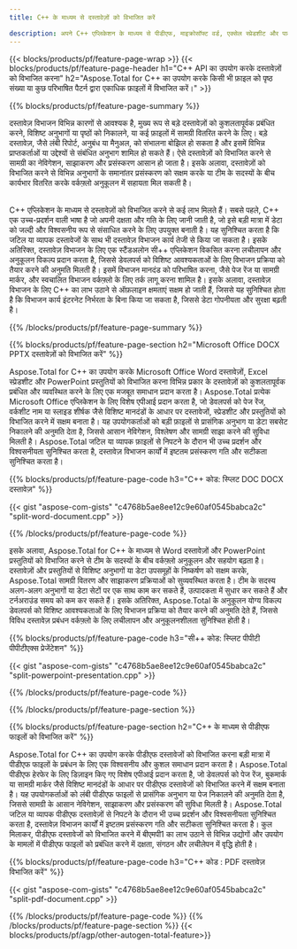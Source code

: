```yaml
---
title: C++ के माध्यम से दस्तावेज़ों को विभाजित करें 

description: अपने C++ एप्लिकेशन के माध्यम से पीडीएफ, माइक्रोसॉफ्ट वर्ड, एक्सेल स्प्रेडशीट और पावरपॉइंट प्रस्तुतियों को विभाजित करें। दस्तावेज़ को पृष्ठ संख्या या किसी पूर्वनिर्धारित पैटर्न के आधार पर विभाजित करें।
---
```


{{< blocks/products/pf/feature-page-wrap >}}
{{< blocks/products/pf/feature-page-header h1="C++ API का उपयोग करके दस्तावेज़ों को विभाजित करना" h2="Aspose.Total for C++ का उपयोग करके किसी भी फ़ाइल को पृष्ठ संख्या या कुछ परिभाषित पैटर्न द्वारा एकाधिक फ़ाइलों में विभाजित करें।" >}}

{{% blocks/products/pf/feature-page-summary %}}

दस्तावेज़ विभाजन विभिन्न कारणों से आवश्यक है, मुख्य रूप से बड़े दस्तावेज़ों को कुशलतापूर्वक प्रबंधित करने, विशिष्ट अनुभागों या पृष्ठों को निकालने, या कई फ़ाइलों में सामग्री वितरित करने के लिए। बड़े दस्तावेज़, जैसे लंबी रिपोर्ट, अनुबंध या मैनुअल, को संभालना बोझिल हो सकता है और इसमें विभिन्न प्राप्तकर्ताओं या उद्देश्यों से संबंधित अनुभाग शामिल हो सकते हैं। ऐसे दस्तावेज़ों को विभाजित करने से सामग्री का नेविगेशन, साझाकरण और प्रसंस्करण आसान हो जाता है। इसके अलावा, दस्तावेज़ों को विभाजित करने से विभिन्न अनुभागों के समानांतर प्रसंस्करण को सक्षम करके या टीम के सदस्यों के बीच कार्यभार वितरित करके वर्कफ़्लो अनुकूलन में सहायता मिल सकती है। <br /><br />

C++ एप्लिकेशन के माध्यम से दस्तावेज़ों को विभाजित करने से कई लाभ मिलते हैं। सबसे पहले, C++ एक उच्च-प्रदर्शन वाली भाषा है जो अपनी दक्षता और गति के लिए जानी जाती है, जो इसे बड़ी मात्रा में डेटा को जल्दी और विश्वसनीय रूप से संसाधित करने के लिए उपयुक्त बनाती है। यह सुनिश्चित करता है कि जटिल या व्यापक दस्तावेजों के साथ भी दस्तावेज़ विभाजन कार्य तेजी से किया जा सकता है। इसके अतिरिक्त, दस्तावेज़ विभाजन के लिए एक स्टैंडअलोन सी++ एप्लिकेशन विकसित करना लचीलापन और अनुकूलन विकल्प प्रदान करता है, जिससे डेवलपर्स को विशिष्ट आवश्यकताओं के लिए विभाजन प्रक्रिया को तैयार करने की अनुमति मिलती है। इसमें विभाजन मानदंड को परिभाषित करना, जैसे पेज रेंज या सामग्री मार्कर, और स्वचालित विभाजन वर्कफ़्लो के लिए तर्क लागू करना शामिल है। इसके अलावा, दस्तावेज़ विभाजन के लिए C++ का लाभ उठाने से ऑफ़लाइन क्षमताएं सक्षम हो जाती हैं, जिससे यह सुनिश्चित होता है कि विभाजन कार्य इंटरनेट निर्भरता के बिना किया जा सकता है, जिससे डेटा गोपनीयता और सुरक्षा बढ़ती है। 

{{% /blocks/products/pf/feature-page-summary  %}}

{{% blocks/products/pf/feature-page-section  h2="Microsoft Office DOCX PPTX दस्तावेज़ों को विभाजित करें" %}}

Aspose.Total for C++ का उपयोग करके Microsoft Office Word दस्तावेज़ों, Excel स्प्रेडशीट और PowerPoint प्रस्तुतियों को विभाजित करना विभिन्न प्रकार के दस्तावेज़ों को कुशलतापूर्वक प्रबंधित और व्यवस्थित करने के लिए एक मजबूत समाधान प्रदान करता है। Aspose.Total प्रत्येक Microsoft Office एप्लिकेशन के लिए विशेष एपीआई प्रदान करता है, जो डेवलपर्स को पेज रेंज, वर्कशीट नाम या स्लाइड शीर्षक जैसे विशिष्ट मानदंडों के आधार पर दस्तावेजों, स्प्रेडशीट और प्रस्तुतियों को विभाजित करने में सक्षम बनाता है। यह उपयोगकर्ताओं को बड़ी फ़ाइलों से प्रासंगिक अनुभाग या डेटा सबसेट निकालने की अनुमति देता है, जिससे आसान नेविगेशन, विश्लेषण और सामग्री साझा करने की सुविधा मिलती है। Aspose.Total जटिल या व्यापक फ़ाइलों से निपटने के दौरान भी उच्च प्रदर्शन और विश्वसनीयता सुनिश्चित करता है, दस्तावेज़ विभाजन कार्यों में इष्टतम प्रसंस्करण गति और सटीकता सुनिश्चित करता है।

{{% blocks/products/pf/feature-page-code h3="C++ कोड: स्प्लिट DOC DOCX दस्तावेज़" %}}

{{< gist "aspose-com-gists" "c4768b5ae8ee12c9e60af0545babca2c" "split-word-document.cpp" >}}

{{% /blocks/products/pf/feature-page-code  %}}

इसके अलावा, Aspose.Total for C++ के माध्यम से Word दस्तावेज़ों और PowerPoint प्रस्तुतियों को विभाजित करने से टीम के सदस्यों के बीच वर्कफ़्लो अनुकूलन और सहयोग बढ़ता है। दस्तावेज़ों और प्रस्तुतियों से विशिष्ट अनुभागों या डेटा उपसमूहों के निष्कर्षण को सक्षम करके, Aspose.Total सामग्री वितरण और साझाकरण प्रक्रियाओं को सुव्यवस्थित करता है। टीम के सदस्य अलग-अलग अनुभागों या डेटा सेटों पर एक साथ काम कर सकते हैं, उत्पादकता में सुधार कर सकते हैं और टर्नअराउंड समय को कम कर सकते हैं। इसके अतिरिक्त, Aspose.Total के अनुकूलन योग्य विकल्प डेवलपर्स को विशिष्ट आवश्यकताओं के लिए विभाजन प्रक्रिया को तैयार करने की अनुमति देते हैं, जिससे विविध दस्तावेज़ प्रबंधन वर्कफ़्लो के लिए लचीलापन और अनुकूलनशीलता सुनिश्चित होती है।

{{% blocks/products/pf/feature-page-code h3="सी++ कोड: स्प्लिट पीपीटी पीपीटीएक्स प्रेजेंटेशन" %}}

{{< gist "aspose-com-gists" "c4768b5ae8ee12c9e60af0545babca2c" "split-powerpoint-presentation.cpp" >}}

{{% /blocks/products/pf/feature-page-code  %}}

{{% /blocks/products/pf/feature-page-section %}}

{{% blocks/products/pf/feature-page-section  h2="C++ के माध्यम से पीडीएफ फाइलों को विभाजित करें" %}}

Aspose.Total for C++ का उपयोग करके पीडीएफ दस्तावेजों को विभाजित करना बड़ी मात्रा में पीडीएफ फाइलों के प्रबंधन के लिए एक विश्वसनीय और कुशल समाधान प्रदान करता है। Aspose.Total पीडीएफ हेरफेर के लिए डिज़ाइन किए गए विशेष एपीआई प्रदान करता है, जो डेवलपर्स को पेज रेंज, बुकमार्क या सामग्री मार्कर जैसे विशिष्ट मानदंडों के आधार पर पीडीएफ दस्तावेजों को विभाजित करने में सक्षम बनाता है। यह उपयोगकर्ताओं को लंबी पीडीएफ फाइलों से प्रासंगिक अनुभाग या पेज निकालने की अनुमति देता है, जिससे सामग्री के आसान नेविगेशन, साझाकरण और प्रसंस्करण की सुविधा मिलती है। Aspose.Total जटिल या व्यापक पीडीएफ दस्तावेज़ों से निपटने के दौरान भी उच्च प्रदर्शन और विश्वसनीयता सुनिश्चित करता है, दस्तावेज़ विभाजन कार्यों में इष्टतम प्रसंस्करण गति और सटीकता सुनिश्चित करता है। कुल मिलाकर, पीडीएफ दस्तावेजों को विभाजित करने में बीएमपी1 का लाभ उठाने से विभिन्न उद्योगों और उपयोग के मामलों में पीडीएफ फाइलों को प्रबंधित करने में दक्षता, संगठन और लचीलेपन में वृद्धि होती है।

{{% blocks/products/pf/feature-page-code h3="C++ कोड : PDF दस्तावेज़ विभाजित करें" %}}

{{< gist "aspose-com-gists" "c4768b5ae8ee12c9e60af0545babca2c" "split-pdf-document.cpp" >}}

{{% /blocks/products/pf/feature-page-code  %}}
{{% /blocks/products/pf/feature-page-section %}}
{{< blocks/products/pf/agp/other-autogen-total-feature>}}
